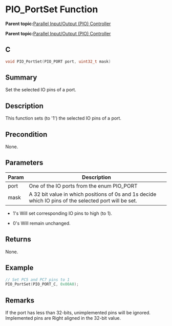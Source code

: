 # PIO\_PortSet Function

**Parent topic:**[Parallel Input/Output \(PIO\) Controller](GUID-6E00A15D-D08A-43FF-A05A-C91E7717B5DE.md)

**Parent topic:**[Parallel Input/Output \(PIO\) Controller](GUID-CDD19539-F154-487B-A93E-CE1F75932EB8.md)

## C

```c
void PIO_PortSet(PIO_PORT port, uint32_t mask)
```

## Summary

Set the selected IO pins of a port.

## Description

This function sets \(to '1'\) the selected IO pins of a port.

## Precondition

None.

## Parameters

|Param|Description|
|-----|-----------|
|port|One of the IO ports from the enum PIO\_PORT|
|mask|A 32 bit value in which positions of 0s and 1s decide which IO pins of the selected port will be set.|

-   1's Will set corresponding IO pins to high \(to 1\).

-   0's Will remain unchanged.


## Returns

None.

## Example

```c
// Set PC5 and PC7 pins to 1
PIO_PortSet(PIO_PORT_C, 0x00A0);
```

## Remarks

If the port has less than 32-bits, unimplemented pins will be ignored. Implemented pins are Right aligned in the 32-bit value.

